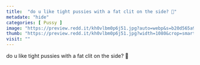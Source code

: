 ```yaml
---
title:  "do u like tight pussies with a fat clit on the side? 🥺"
metadate: "hide"
categories: [ Pussy ]
image: "https://preview.redd.it/kh0vlbm0p6j51.jpg?auto=webp&s=b20d565a9283097c2ab355e70a7c2b894c32959c"
thumb: "https://preview.redd.it/kh0vlbm0p6j51.jpg?width=1080&crop=smart&auto=webp&s=345f245d7c7484aa5c14f54323d9e9063541bc6e"
visit: ""
---
```

do u like tight pussies with a fat clit on the side? 🥺
